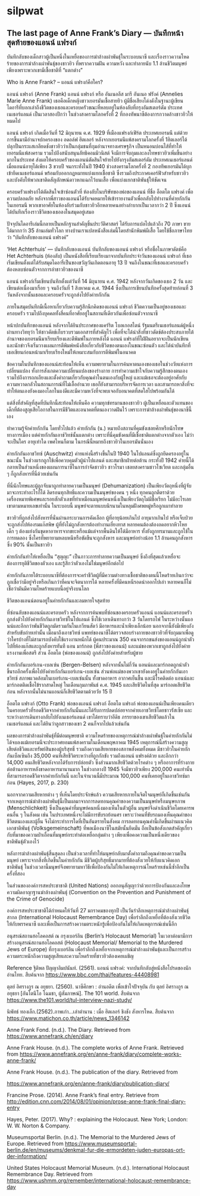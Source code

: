 # silpwat

## The last page of Anne Frank’s Diary — บันทึกหน้าสุดท้ายของแอนน์ แฟรงก์

บันทึกลับของเด็กสาวผู้เป็นหนึ่งในเหยื่อของการฆ่าล้างเผ่าพันธุ์ในระบอบนาซี และเรื่องราวความโหดร้ายของการฆ่าล้างเผ่าพันธุ์ของชาวยิว ที่พรากความฝัน ความหวัง และทำลายนับ 1.1 ล้านชีวิตมนุษย์เพียงเพราะพวกเขามีเชื้อชาติที่ “แตกต่าง”

Who is Anne Frank? – แอนน์ แฟรงก์คือใคร?
 

แอนน์ แฟรงก์ (Anne Frank)
แอนน์ แฟรงก์ หรือ อันเนอลีส มารี อันเนอ ฟรังค์ (Annelies Marie Anne Frank)
เธอคือเด็กหญิงชาวเยอรมันเชื้อสายยิว ผู้มีชื่อเสียงโด่งดังในฐานะผู้เขียนไดอารีที่บอกเล่าถึงชีวิตของเธอและครอบครัวขณะที่หลบอยู่ในห้องลับที่กรุงอัมสเตอร์ดัม ประเทศเนเธอร์แลนด์ เป็นเวลาสองปีกว่า ในช่วงสงครามโลกครั้งที่ 2 ที่กองทัพนาซีต้องการกวาดล้างชาวยิวให้หมดไป

แอนน์ แฟรงก์ เกิดเมื่อวันที่ 12 มิถุนายน ค.ศ. 1929 ที่เมืองแฟรงก์เฟิร์ต ประเทศเยอรมนี แต่ด้วยการขึ้นมามีอำนาจปกครองของ อดอล์ฟ ฮิตเลอร์ หลังจากเยอรมนีแพ้สงครามโลกครั้งที่ 1ฮิตเลอร์ได้ปลุกปั่นกระแสเกลียดชังชาวยิวว่าเป็นกลุ่มชนที่กุมอำนาจทางเศรษฐกิจ เป็นหนอนบ่อนไส้ที่ทำให้เยอรมนีแพ้สงคราม รวมไปถึงสนับสนุนลัทธิคอมมิวนิสต์ จึงมีการจับกุมและลงโทษชาวยิวเพิ่มขึ้นอย่างมากในประเทศ ส่งผลให้ครอบครัวของแอนน์ตัดสินใจย้ายไปยังกรุงอัมสเตอร์ดัม ประเทศเนเธอร์แลนด์เมื่อแอนน์อายุได้เพียง 3 ขวบปี จนกระทั่งในปี 1940 ช่วงสงครามโลกครั้งที่ 2 กองทัพเยอรมันได้บุกเข้ายึดเนเธอร์แลนด์ พร้อมกับออกกฎหมายแบ่งแยกเชื้อชาติ ซึ่งรวมถึงประกาศเคอร์ฟิวสำหรับชาวยิวและบังคับให้พวกเขาติดสัญลักษณ์ดาวหกแฉกไว้บนเสื้อ เพื่อแบ่งแยกชาติพันธุ์ให้ชัดเจน

ครอบครัวแฟรงก์ได้ตัดสินใจเข้าซ่อนตัวที่ ห้องลับในบริษัทของพ่อของแอนน์ ที่ชื่อ อ็อตโต แฟรงค์ เพื่อความปลอดภัย หลังจากพี่สาวของแอนน์ได้รับจดหมายให้เข้ารายงานตัวเพื่อกลับไปทำงานที่ค่ายกักกันในเยอรมนี พวกเขาอาศัยในห้องลับร่วมกับชาวยิวอีกหลายคนอย่างลำบากเป็นเวลากว่า 2 ปี ซึ่งแอนน์ได้บันทึกเรื่องราวชีวิตของเธอลงในสมุดอยู่เสมอ

ปัจจุบันไดอารีเล่มนี้กลายเป็นหลักฐานสำคัญชิ้นประวัติศาสตร์ ได้รับการแปลไปแล้วถึง 70 ภาษา ขายได้มากกว่า 35 ล้านเล่มทั่วโลก ทางบ้านเราแปลหนังสือเล่มนี้โดยสำนักพิมพ์ผีเสื้อ โดยใช้ชื่อภาษาไทยว่า “บันทึกลับของแอนน์ แฟรงค์”

‘Het Achterhuis’ — บันทึกลับของแอนน์
บันทึกลับของแอนน์ แฟรงก์ หรือชื่อในภาษาดัตช์คือ Het Achterhuis (ห้องลับ) เป็นหนังสือที่เรียบเรียงมาจากบันทึกประจำวันของแอนน์ แฟรงก์ ที่เธอเริ่มเขียนตั้งแต่ได้รับสมุดไดอารี่เป็นของขวัญวันเกิดตอนอายุ 13 ปี จนถึงในขณะที่เธอและครอบครัวต้องหลบซ่อนตัวจากการล่าชาวยิวของนาซี



แอนน์ แฟรงก์เริ่มเขียนบันทึกตั้งแต่วันที่ 14 มิถุนายน ค.ศ. 1942 หลังจากวันเกิดของเธอ 2 วัน และเขียนต่อเนื่องมาเรื่อย ๆ จนถึงวันที่ 1 สิงหาคม ค.ศ. 1944 ซึ่งเป็นการเขียนบันทึกครั้งสุดท้ายก่อนที่ 3 วันหลังจากนั้นเธอและครอบครัวจะถูกส่งไปยังค่ายกักกัน

ภายในสมุดบันทึกมีเนื้อหาเกี่ยวกับความรู้สึกนึกคิดของแอนน์ แฟรงก์ ชีวิตความเป็นอยู่ของเธอและครอบครัว รวมไปถึงบุคคลทั้งสี่คนที่อาศัยอยู่ในสถานที่เดียวกันเพื่อซ่อนตัวจากนาซี


หน้าปกบันทึกของแอนน์
หลังจากได้ยินประกาศของแคร์ริต โบลเกอสไตน์ รัฐมนตรีเนเธอร์แลนด์ผู้หนึ่งผ่านทางวิทยุว่า ให้ชาวดัตช์เก็บรวบรวมเอกสารที่สำคัญไว้ เพื่อที่จะได้นำสิ่งที่ชาวดัตช์ต้องประสบภายใต้อำนาจของเยอรมนีมาเรียบเรียงและตีพิมพ์ในภายหลังได้ แอนน์ แฟรงก์ที่ใฝ่ฝันอยากจะเป็นนักเขียนและนักข่าวจึงเริ่มวางแผนการตีพิมพ์หนังสือเกี่ยวกับชีวิตของตนเองในขณะซ่อนตัว และได้นำบันทึกที่เธอเขียนก่อนหน้ามาเรียบเรียงใหม่ให้เหมาะสมกับการตีพิมพ์ในอนาคต

ข้อความในบันทึกของแอนน์สะท้อนให้เห็น ความพยายามในการค้นหาตนเองของเธอในช่วงวัยแห่งการเปลี่ยนแปลง ทั้งการสังเกตความเปลี่ยนแปลงของร่างกาย การทำความเข้าใจกับความรู้สึกของตนเอง รวมไปถึงการถกเถียงและตั้งคำถามเกี่ยวกับคุณค่าในตนเองกับผู้ใหญ่ และแม้เธอจะต้องอยู่อาศัยกับความหวาดกลัวในสถานการณ์ที่ไม่เอื้ออำนวย เธอก็ยังสามารถบริหารจัดการเวลา และสามารถหาสิ่งที่จะทำให้ตนเองยังคงมองโลกในแง่ดีและมีความหวังที่จะพบเจอกับอนาคตที่สดใสไปพร้อมกันได้



แต่สิ่งที่สำคัญที่สุดที่บันทึกนี้สะท้อนให้เห็นคือ ความทุกข์ทรมานของชาวยิว ผู้เป็นเหยื่อและตัวแทนของเด็กที่ต้องสูญเสียโอกาสในการมีชีวิตและอนาคตที่ตนเองวาดฝันไว้ เพราะการฆ่าล้างเผ่าพันธุ์ของนาซีนี้เอง

ทำความรู้จักค่ายกักกัน
โดยทั่วไปแล้ว ค่ายกักกัน (น.) หมายถึงสถานที่คุมขังเชลยศึกหรือนักโทษทางการเมือง แต่ค่ายกักกันเอาช์วิทช์นั้นแตกต่าง เพราะที่นี่คุมขังคนที่มีเชื้อชาติแตกต่างจากตัวเอง ไม่ว่าจะเป็นใคร อายุเท่าใด เพศไหนก็ตาม ในกรณีนี้หมายถึงชาวยิวในเยอรมันนั่นเอง

 

ค่ายกักกันเอาชวิทซ์ (Auschwitz)
ค่ายแห่งนี้สร้างขึ้นในปี 1940 ในโปแลนด์ซึ่งถูกยึดครองอยู่ในขณะนั้น ในช่วงแรกถูกใช้เพื่อควบคุมตัวผู้นำโปแลนด์ และสมาชิกฝ่ายต่อต้าน กระทั่งปี 1942 ค่ายนี้ได้กลายเป็นส่วนหนึ่งของแผนการนาซีในการกำจัดชาวยิว ชาวโรมา เชลยสงครามชาวโซเวียต และกลุ่มอื่น ๆ ก็ถูกสังหารที่นี่ด้วยเช่นกัน

ที่นี่นักโทษและผู้ถูกจับมาถูกทำลายความเป็นมนุษย์ (Dehumanization) เป็นเพียงวัตถุหนึ่งที่ผู้จับมาจะกระทำอะไรก็ได้ ลิดรอนทุกสิทธิ์และความเป็นมนุษย์ของคน ๆ หนึ่ง ทุกคนถูกตีตราด้วยเครื่องหมายพิเศษและรอยสักตัวเลขที่ทำเหมือนมนุษย์คนหนึ่งเป็นเพียงวัตถุไม่มีชื่อเรียก ไม่มีอะไรเลย เขาตามหมายเลขเท่านั้น ในระบอบนี้ มนุษย์จะตายแบบนิรนามในหลุมฝังศพหมู่หรือถูกเผาทำลาย

ชาวยิวที่ถูกส่งไปสังหารที่นั่นผ่านกระบวนการคัดเลือก ผู้ที่อายุน้อยเกินไป อายุมากเกินไป หรือเจ็บป่วย จะถูกส่งไปห้องรมแก๊สพิษ ผู้ที่ยังไม่ถูกสังหารต้องทำงานเยี่ยงทาส หลายคนต้องต้องอดอยากหิวโหย เด็ก ๆ ต้องแย่งกันขุดหาอาหารจากขยะหรือแม้แต่จากพื้นดินให้ได้มีอาหาร ทั้งยังถูกทรมานและถูกใช้ในการทดลอง ซึ่งใครที่พยายามหลบหนีหรือขัดขืนจะถูกสังหาร และมนุษย์อย่างน้อย 1.1 ล้านคนถูกสังหาร ซึ่ง 90% นั้นเป็นชาวยิว



ค่ายกักกันทำให้เหยื่อเป็น “สุญญะ” เป็นภาวะการทำลายความเป็นมนุษย์ ซึ่งถึงที่สุดแล้วเหยื่อจะต้องการยุติชีวิตของตัวเอง และรู้สึกว่าตัวเองไม่ใช่มนุษย์อีกต่อไป

ค่ายกักกันภายใต้ระบอบนาซีที่ต้องการจะคร่าชีวิตผู้ที่มีความต่างทางเชื้อชาติของตนนี้โหดร้ายเกินกว่าจะถูกเชื่อว่ามีอยู่จริงหรือเกินกว่าที่คนจะจิตนาการได้ หลายครั้งที่มีคนหนีรอดนำออกไปเล่า หลายคนก็ไม่เชื่อว่ามันมีความโหดร้ายแบบนี้อยู่จริงบนโลก

ชีวิตของแอนน์ตอนอยู่ในค่ายกักกันและลมหายใจสุดท้าย
 

ที่ซ่อนลับของแอนน์และครอบครัว
หลังจากการค้นพบที่ซ่อนของครอบครัวแอนน์ แอนน์และครอบครัวถูกส่งตัวไปยังค่ายกักกันเอาชวิทซ์ในโปแลนด์ ซึ่งใช้เวลาเดินทางกว่า 3 วันโดยรถไฟ ในระหว่างนั้นแอนน์และอีกกว่าพันชีวิตถูกมัดรวมกันในเกวียนสัตว์ มีอาหารและน้ำเพียงเล็กน้อย นอกจากนี้ยังมีเพียงถังสำหรับขับถ่ายเท่านั้น เมื่อมาถึงเอาชวิทซ์ แพทย์ของนาซีได้ตรวจสอบร่างกายของชาวยิวที่จับกุมมาเพื่อดูว่าใครบ้างที่ไม่สามารถบังคับใช้แรงงานหนักได้ ผู้คนประมาณ 350 คนจากรถขนส่งของแอนน์ถูกนำตัวไปที่ห้องแก๊สและถูกสังหารทันที แอน มาร์กอต (พี่สาวของแอนน์) และแม่ของพวกเขาถูกส่งไปยังค่ายแรงงานเพื่อสตรี ส่วน อ็อตโต (พ่อของแอนน์) ถูกส่งไปยังค่ายสำหรับผู้ชาย


ค่ายกักกันเบอร์เกน-เบลเซ่น (Bergen-Belsen)
หลังจากนั้นไม่กี่วัน แอนน์และมาร์กอตถูกนำตัวขึ้นรถอีกครั้งเพื่อไปยังค่ายกักกันเบอร์เกน-เบลเซ่น ส่วนพ่อแม่ของพวกเขายังคงอยู่ในค่ายกักกันเอาชวิทซ์ สภาพแวดล้อมในเบอร์เกน-เบลเซ่นนั้น ทั้งขาดอาหาร อากาศเย็นชื้น และมีโรคติดต่อ แอนน์และมาร์กอตติดเชื้อไข้รากสาดใหญ่ ในเดือนกุมภาพันธ์ ค.ศ. 1945 และเสียชีวิตในที่สุด มาร์กอตเสียชีวิตก่อน หลังจากนั้นไม่นานแอนน์ก็เสียชีวิตตามด้วยวัย 15 ปี

 

อ็อตโต แฟรงก์ (Otto Frank) พ่อของแอนน์ แฟรงก์
อ็อตโต แฟรงก์ พ่อของแอนน์เป็นเพียงคนเดียวในครอบครัวที่รอดชีวิตจากค่ายกักกันนั้นและได้รับการปลดปล่อยจากค่ายเอาชวิทซ์โดยชาวรัสเซีย และระหว่างการเดินทางกลับไปยังเนเธอร์แลนด์ เขาได้ทราบว่าอีดิธ ภรรยาของเขาเสียชีวิตแล้วในเนเธอร์แลนด์ และได้ยินว่าลูกสาวของเขา 2 คนก็จากไปแล้วเช่นกัน

ผลของการฆ่าล้างเผ่าพันธุ์ที่มีต่อมนุษยชาติ
ความโหดร้ายของเหตุการณ์ฆ่าล้างเผ่าพันธุ์ในค่ายกักกันไม่ได้จบลงแม้เยอรมนีจะประกาศยอมแพ้สงครามในเดือนพฤษภาคม 1945 เหตุการณ์นี้สร้างความสูญเสียต่อชีวิตและทรัพย์สินของผู้บริสุทธิ์ รวมถึงความเสียหายของสภาพสังคมทั้งหมด มีชาวยิวในค่ายกักกันเบ็ลเซินถึง 35,000 คนที่เสียชีวิตระหว่างที่ถูกกักขัง รวมถึงแอนน์ แฟรงค์ด้วย และอีกกว่า 14,000 คนเสียชีวิตหลังจากได้รับการปล่อยตัว ซึ่งส่วนมากเสียชีวิตด้วยโรคต่าง ๆ หรืออาการที่ร่างกายต่อต้านอาหารหลังขาดอาหารมานานมาก ในช่วงกลางปี 1945 จึงมีชาวยิวเพียง 200,000 คนเท่านั้นที่สามารถรอดชีวิตจากค่ายกักกันนี้ และในจำนวนนี้มีประมาณ 100,000 คนที่เคยอยู่ในเอาชวิทซ์มาก่อน (Hayes, 2017, p. 230)



นอกจากความเสียหายต่าง ๆ ที่เห็นโดยประจักษ์แล้ว ความเสียหายภายในจิตใจมนุษย์ก็เกิดขึ้นเช่นกัน จากเหตุการณ์ฆ่าล้างเผ่าพันธุ์นี้เป็นผลมาจากการลดทอนคุณค่าของความเป็นมนุษย์หรือมนุษยภาพ (Menschlichkeit) ซึ่งเป็นคุณค่าที่มนุษย์คนหนึ่งมองเห็นในตัวผู้อื่น มนุษย์จึงดำเนินชีวิตโดยเคารพคนอื่น ๆ ในสังคม เช่น ในประเทศหนึ่งจะไม่มีการขับรถย้อนศร เพราะว่าคนที่ขับรถมองเห็นคุณค่าของชีวิตตนเองและผู้อื่น จึงไม่กระทำการใดที่เป็นอันตรายในสังคม การลดทอนคุณค่านี้เกิดขึ้นผ่านแนวคิดเอกชาติพันธุ์ (Volksgemeinschaft) ที่พลเมืองนาซีในสมัยนั้นยึดมั่น ถือเป็นข้อสังเกตสำคัญเกี่ยวกับที่มาของความป่าเถื่อนที่มนุษย์กระทำต่อเหยื่อกลุ่มต่าง ๆ เพียงเพื่อคงความเป็นหนึ่งเดียวของชาติพันธุ์ตัวเองไว้



หลังการฆ่าล้างเผ่าพันธุ์สิ้นสุดลง เป็นช่วงเวลาที่ทำให้มนุษย์กลับมาตั้งคำถามถึงคุณค่าของความเป็นมนุษย์ เพราะจากสิ่งที่เกิดขึ้นในค่ายกักกัน มีชีวิตผู้บริสุทธิ์มากมายที่ต้องสังเวยให้กับแนวคิดเอกชาติพันธุ์ ในช่วงเวลานี้มนุษย์จึงพยายามหาวิธีเพื่อป้องกันไม่ให้เกิดเหตุการณ์โหดร้ายเช่นนี้ซ้ำอีกเป็นครั้งที่สอง

ในส่วนขององค์การสหประชาชาติ (United Nations) ออกอนุสัญญาว่าด้วยการป้องกันและลงโทษความผิดอาญาฐานฆ่าล้างเผ่าพันธุ์ (Convention on the Prevention and Punishment of the Crime of Genocide)



องค์การสหประชาชาติได้กำหนดให้วันที่ 27 มกราคมของทุกปี เป็นวันรำลึกเหตุการณ์ฆ่าล้างเผ่าพันธุ์สากล (International Holocaust Remembrance Day) เพื่อรำลึกถึงเหยื่อที่ต้องสังเวยชีวิตให้กับพรรคนาซี และเพื่อเป็นการสร้างความตระหนักรู้เพื่อป้องกันไม่ให้เกิดเหตุการณ์เช่นนี้อีก


อนุสรณ์สถานฮอโลคอสต์ ณ กรุงเบอร์ลิน (Berlin’s Holocaust Memorial)
ในเวลาต่อมามีการสร้างอนุสรณ์สถานฮอโลคอสต์ (Holocaust Memorial/ Memorial to the Murdered Jews of Europe) ที่กรุงเบอร์ลิน เพื่อรำลึกถึงเหยื่อจากเหตุการณ์ฆ่าล้างเผ่าพันธุ์และเป็นการสร้างความตระหนักถึงความสูญเสียและความโหดร้ายที่ชาวยิวต้องเคยเผชิญ

Reference
ฐิติพล ปัญญาลิมปนันท์. (2561). แอนน์ แฟรงค์: จากบันทึกลับสู่หนังสือโปรดของนักอ่านไทย. สืบค้นจาก https://www.bbc.com/thai/features-44408981

ตุลย์ อิศรางกูร ณ อยุธยา. (2560). นาซีศึกษา : อ่านอดีต เพื่อเข้าใจปัจจุบัน กับ ตุลย์ อิศรางกูร ณ อยุธยา [อันโตนีโอ โฉมชา, ผู้สัมภาษณ์]. The 101 world. สืบค้นจาก https://www.the101.world/tul-interview-nazi-study/

นิพัทธ์ ทองเล็ก.(2562).ภาพเก่า…เล่าตำนาน : เมื่อ ฮิตเลอร์ ชิงชัง สังหารโหด. สืบค้นจาก https://www.matichon.co.th/article/news_1346142

Anne Frank Fond. (n.d.). The Diary. Retrieved from https://www.annefrank.ch/en/diary

Anne Frank House. (n.d.). The complete works of Anne Frank. Retrieved from https://www.annefrank.org/en/anne-frank/diary/complete-works-anne-frank/

Anne Frank House. (n.d.). The publication of the diary. Retrieved from

https://www.annefrank.org/en/anne-frank/diary/publication-diary/

Francine Prose. (2014). Anne Frank’s final entry. Retrieve from http://edition.cnn.com/2014/08/01/opinion/prose-anne-frank-final-diary-entry

Hayes, Peter. (2017). Why? : explaining the Holocaust. New York; London: W. W. Norton & Company.

Museumsportal Berlin. (n.d.). The Memorial to the Murdered Jews of Europe. Retrieved from https://www.museumsportal-berlin.de/en/museums/denkmal-fur-die-ermordeten-juden-europas-ort-der-information/

United States Holocaust Memorial Museum. (n.d.). International Holocaust Remembrance Day. Retrieved from https://www.ushmm.org/remember/international-holocaust-remembrance-day